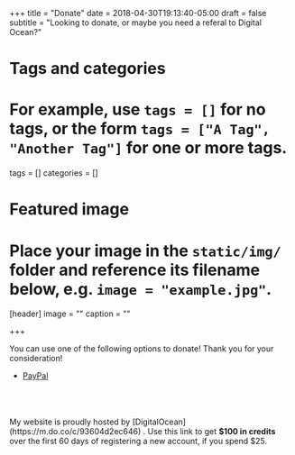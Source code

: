 +++
title = "Donate"
date = 2018-04-30T19:13:40-05:00
draft = false
subtitle = "Looking to donate, or maybe you need a referal to Digital Ocean?"
# Tags and categories
# For example, use `tags = []` for no tags, or the form `tags = ["A Tag", "Another Tag"]` for one or more tags.
tags = []
categories = []

# Featured image
# Place your image in the `static/img/` folder and reference its filename below, e.g. `image = "example.jpg"`.
[header]
image = ""
caption = ""

+++

You can use one of the following options to donate! Thank you for your consideration!

- [PayPal](https://www.paypal.com/cgi-bin/webscr?cmd=_s-xclick&hosted_button_id=KRSG77G6CUEH4)


<br>
<br><br>
My website is proudly hosted by [DigitalOcean](https://m.do.co/c/93604d2ec646) . Use this link to get <strong>$100 in credits</strong> over the first 60 days of registering a new account, if you spend $25.